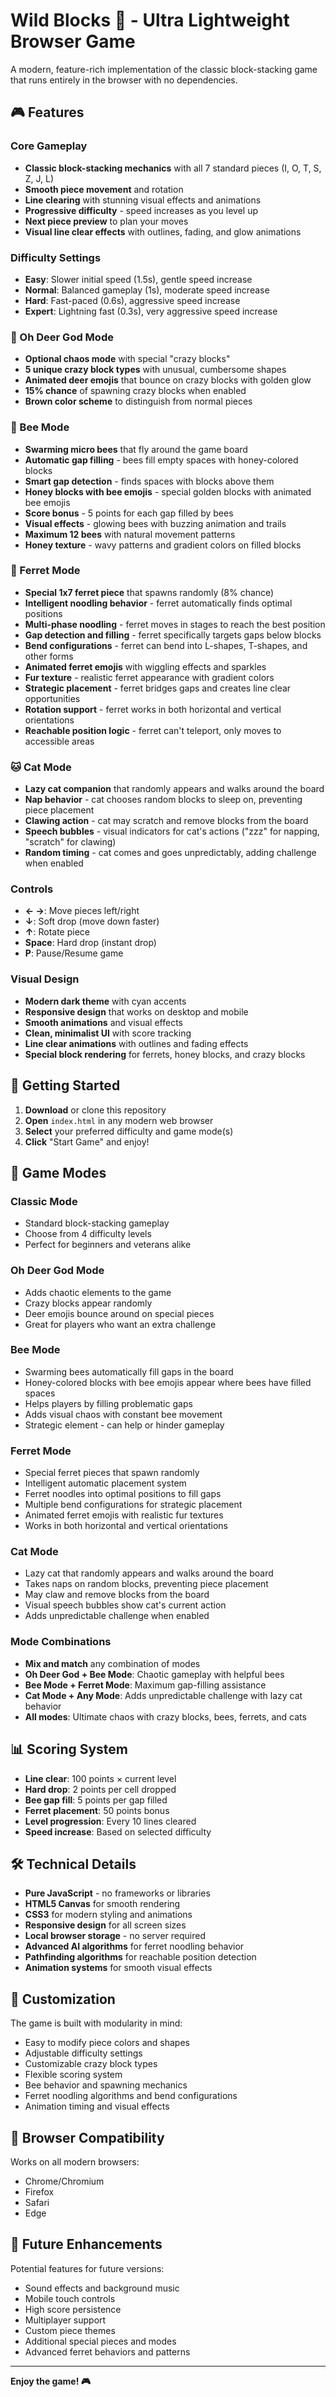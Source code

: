 # Wild Blocks 🐾 - Ultra Lightweight Browser Game

A modern, feature-rich implementation of the classic block-stacking game that runs entirely in the browser with no dependencies.

## 🎮 Features

### Core Gameplay
- **Classic block-stacking mechanics** with all 7 standard pieces (I, O, T, S, Z, J, L)
- **Smooth piece movement** and rotation
- **Line clearing** with stunning visual effects and animations
- **Progressive difficulty** - speed increases as you level up
- **Next piece preview** to plan your moves
- **Visual line clear effects** with outlines, fading, and glow animations

### Difficulty Settings
- **Easy**: Slower initial speed (1.5s), gentle speed increase
- **Normal**: Balanced gameplay (1s), moderate speed increase
- **Hard**: Fast-paced (0.6s), aggressive speed increase
- **Expert**: Lightning fast (0.3s), very aggressive speed increase

### 🦌 Oh Deer God Mode
- **Optional chaos mode** with special "crazy blocks"
- **5 unique crazy block types** with unusual, cumbersome shapes
- **Animated deer emojis** that bounce on crazy blocks with golden glow
- **15% chance** of spawning crazy blocks when enabled
- **Brown color scheme** to distinguish from normal pieces

### 🐝 Bee Mode
- **Swarming micro bees** that fly around the game board
- **Automatic gap filling** - bees fill empty spaces with honey-colored blocks
- **Smart gap detection** - finds spaces with blocks above them
- **Honey blocks with bee emojis** - special golden blocks with animated bee emojis
- **Score bonus** - 5 points for each gap filled by bees
- **Visual effects** - glowing bees with buzzing animation and trails
- **Maximum 12 bees** with natural movement patterns
- **Honey texture** - wavy patterns and gradient colors on filled blocks

### 🦦 Ferret Mode
- **Special 1x7 ferret piece** that spawns randomly (8% chance)
- **Intelligent noodling behavior** - ferret automatically finds optimal positions
- **Multi-phase noodling** - ferret moves in stages to reach the best position
- **Gap detection and filling** - ferret specifically targets gaps below blocks
- **Bend configurations** - ferret can bend into L-shapes, T-shapes, and other forms
- **Animated ferret emojis** with wiggling effects and sparkles
- **Fur texture** - realistic ferret appearance with gradient colors
- **Strategic placement** - ferret bridges gaps and creates line clear opportunities
- **Rotation support** - ferret works in both horizontal and vertical orientations
- **Reachable position logic** - ferret can't teleport, only moves to accessible areas

### 🐱 Cat Mode
- **Lazy cat companion** that randomly appears and walks around the board
- **Nap behavior** - cat chooses random blocks to sleep on, preventing piece placement
- **Clawing action** - cat may scratch and remove blocks from the board
- **Speech bubbles** - visual indicators for cat's actions ("zzz" for napping, "scratch" for clawing)
- **Random timing** - cat comes and goes unpredictably, adding challenge when enabled

### Controls
- **← →**: Move pieces left/right
- **↓**: Soft drop (move down faster)
- **↑**: Rotate piece
- **Space**: Hard drop (instant drop)
- **P**: Pause/Resume game

### Visual Design
- **Modern dark theme** with cyan accents
- **Responsive design** that works on desktop and mobile
- **Smooth animations** and visual effects
- **Clean, minimalist UI** with score tracking
- **Line clear animations** with outlines and fading effects
- **Special block rendering** for ferrets, honey blocks, and crazy blocks

## 🚀 Getting Started

1. **Download** or clone this repository
2. **Open** `index.html` in any modern web browser
3. **Select** your preferred difficulty and game mode(s)
4. **Click** "Start Game" and enjoy!

## 🎯 Game Modes

### Classic Mode
- Standard block-stacking gameplay
- Choose from 4 difficulty levels
- Perfect for beginners and veterans alike

### Oh Deer God Mode
- Adds chaotic elements to the game
- Crazy blocks appear randomly
- Deer emojis bounce around on special pieces
- Great for players who want an extra challenge

### Bee Mode
- Swarming bees automatically fill gaps in the board
- Honey-colored blocks with bee emojis appear where bees have filled spaces
- Helps players by filling problematic gaps
- Adds visual chaos with constant bee movement
- Strategic element - can help or hinder gameplay

### Ferret Mode
- Special ferret pieces that spawn randomly
- Intelligent automatic placement system
- Ferret noodles into optimal positions to fill gaps
- Multiple bend configurations for strategic placement
- Animated ferret emojis with realistic fur textures
- Works in both horizontal and vertical orientations

### Cat Mode
- Lazy cat that randomly appears and walks around the board
- Takes naps on random blocks, preventing piece placement
- May claw and remove blocks from the board
- Visual speech bubbles show cat's current action
- Adds unpredictable challenge when enabled

### Mode Combinations
- **Mix and match** any combination of modes
- **Oh Deer God + Bee Mode**: Chaotic gameplay with helpful bees
- **Bee Mode + Ferret Mode**: Maximum gap-filling assistance
- **Cat Mode + Any Mode**: Adds unpredictable challenge with lazy cat behavior
- **All modes**: Ultimate chaos with crazy blocks, bees, ferrets, and cats

## 📊 Scoring System

- **Line clear**: 100 points × current level
- **Hard drop**: 2 points per cell dropped
- **Bee gap fill**: 5 points per gap filled
- **Ferret placement**: 50 points bonus
- **Level progression**: Every 10 lines cleared
- **Speed increase**: Based on selected difficulty

## 🛠️ Technical Details

- **Pure JavaScript** - no frameworks or libraries
- **HTML5 Canvas** for smooth rendering
- **CSS3** for modern styling and animations
- **Responsive design** for all screen sizes
- **Local browser storage** - no server required
- **Advanced AI algorithms** for ferret noodling behavior
- **Pathfinding algorithms** for reachable position detection
- **Animation systems** for smooth visual effects

## 🎨 Customization

The game is built with modularity in mind:
- Easy to modify piece colors and shapes
- Adjustable difficulty settings
- Customizable crazy block types
- Flexible scoring system
- Bee behavior and spawning mechanics
- Ferret noodling algorithms and bend configurations
- Animation timing and visual effects

## 📱 Browser Compatibility

Works on all modern browsers:
- Chrome/Chromium
- Firefox
- Safari
- Edge

## 🎵 Future Enhancements

Potential features for future versions:
- Sound effects and background music
- Mobile touch controls
- High score persistence
- Multiplayer support
- Custom piece themes
- Additional special pieces and modes
- Advanced ferret behaviors and patterns

---

**Enjoy the game! 🎮**
